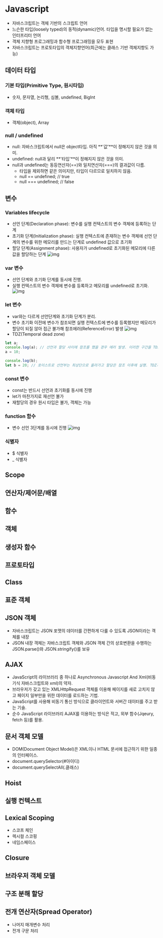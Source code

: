 # Javascript
- 자바스크립트는 객체 기반의 스크립트 언어
- 느슨한 타입(loosely typed)의 동적(dynamic)언어. 타입을 명시할 필요가 없는 인터프리터 언어
- 객체 지향형 프로그래밍과 함수형 프로그래밍을 모두 표현
- 자바스크립트는 프로토타입의 객체지향언어(최근에는 클래스 기반 객체지향도 가능)

## 데이터 타입
### 기본 타입(Primitive Type, 원시타입)
- 숫자, 문자열, 논리형, 심볼, undefined, BigInt
### 객체 타입
- 객체(object), Array
### null / undefined
- null: 자바스크립트에서 null은 object타입. 아직 **'값'**이 정해지지 않은 것을 의미.
- undefined: null과 달리 **'타입'**이 정해지지 않은 것을 의미.
- null과 undefined는 동등연산자(==)와 일치연산자(===)의 결과값이 다름.
    - 타입을 제외하면 같은 의미지만, 타입이 다르므로 일치하지 않음.
    - null == undefined; // true
    - null === undefined; // false

## 변수
### Variables lifecycle
- 선언 단계(Declaration phase): 변수를 실행 컨텍스트의 변수 객체에 등록하는 단계
- 초기화 단계(Initialization phase): 실행 컨텍스트에 존재하는 변수 객체에 선언 단계의 변수를 위한 메모리를 만드는 단계로 undefined 값으로 초기화
- 할당 단계(Assignment phase): 사용자가 undefined로 초기화된 메모리에 다른 값을 할당하는 단계
![img](/images/image114.png)

### var 변수
- 선언 단계와 초기화 단계를 동시에 진행.
- 실행 컨텍스트의 변수 객체에 변수를 등록하고 메모리를 undefined로 초기화.
![img](/images/image115.png)

### let 변수
- var와는 다르게 선언단계와 초기화 단계가 분리.
- 변수 초기화 이전에 변수가 참조되면 실행 컨텍스트에 변수를 등록했지만 메모리가 할당이 되질 않아 접근 불가해 참조에러(ReferenceError) 발생
![img](/images/image116.png)
- TDZ(Temporal dead zone)
```js
let a;
console.log(a); // 선언과 할당 사이에 참조를 했을 경우 에러 발생. 이러한 구간을 TDZ라고 함.
a = 10;

console.log(b);
let b = 20; // 호이스트로 선언부는 최상단으로 올라가고 할당은 참조 이후에 실행. TDZ가 존재.
```

### const 변수
- const는 반드시 선언과 초기화를 동시에 진행
- let가 마찬가지로 재선언 불가
- 재할당의 경우 원시 타입은 불가, 객체는 가능

### function 함수
- 변수 선언 3단계를 동시에 진행
![img](/images/image119.png)

### 식별자
- $ 식별자
- _ 식별자

## Scope

## 연산자/제어문/배열

## 함수

## 객체

## 생성자 함수

## 프로토타입

## Class

## 표준 객체

## JSON 객체
- 자바스크립트는 JSON 포맷의 데이터를 간편하게 다룰 수 있도록 JSON이라는 객체를 내장
- JSON 내장 객체는 자바스크립트 객체와 JSON 객체 간의 상호변환을 수행하는 JSON.parse()와 JSON.stringify()를 보유

## AJAX
- JavaScript의 라이브러리 중 하나로 Asynchronous Javascript And Xml(비동기식 자바스크립트와 xml)의 약자.
- 브라우저가 갖고 있는 XMLHttpRequest 객체를 이용해 페이지를 새로 고치지 않고 페이지 일부만을 위한 데이터를 로드하는 기법.
- JavaScript를 사용해 비동기 통신 방식으로 클라이언트와 서버간 데이터를 주고 받는 기술.
- 순수 JavaScript 라이브러리 AJAX를 이용하는 방식은 적고, 외부 함수(Jqeury, fetch 등)를 활용.

## 문서 객체 모델
- DOM(Document Object Model)은 XML이나 HTML 문서에 접근하기 위한 일종의 인터페이스.
- document.querySelector(#아이디)
- document.querySelectAll(.클래스)

## Hoist

## 실행 컨텍스트

## Lexical Scoping
- 스코프 체인
- 렉시컬 스코핑
- 네임스페이스

## Closure

## 브라우저 객체 모델

## 구조 분해 할당

## 전개 연산자(Spread Operator)
- 나머지 매개변수 처리
- 전개 구문 처리